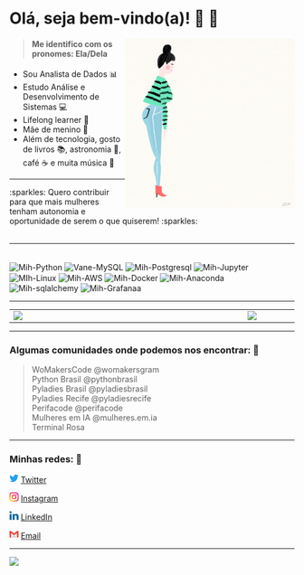 # Olá, seja bem-vindo(a)! 👋 🐆

<img src="https://github.com/michelle-lira/michelle-lira/blob/main/githubprof/giphyall.gif" width=300 align=right>

> #### Me identifico com os pronomes: Ela/Dela

* Sou Analista de Dados :bar_chart:
* Estudo Análise e Desenvolvimento de Sistemas 💻
* Lifelong learner 📖
* Mãe de menino 💙
* Além de tecnologia, gosto de livros :books:, astronomia 🚀, café :coffee: e muita música :musical_note:

---

<p align= "left">
    :sparkles: Quero contribuir para que mais mulheres tenham autonomia e oportunidade de serem o que quiserem! :sparkles:
<br></br>
</p>

---

<div style="display: inline_block"><br>
  <img align="center" alt="Mih-Python" height="50" width="60" src="https://cdn.jsdelivr.net/gh/devicons/devicon/icons/python/python-original.svg">
  <img align="center" alt="Vane-MySQL" height="50" width="60" src="https://cdn.jsdelivr.net/gh/devicons/devicon/icons/mysql/mysql-original-wordmark.svg">
  <img align="center" alt="Mih-Postgresql" height="50" width="60" src="https://cdn.jsdelivr.net/gh/devicons/devicon/icons/postgresql/postgresql-original.svg" />
  <img align="center" alt="Mih-Jupyter" height="50" width="60" src="https://cdn.jsdelivr.net/gh/devicons/devicon/icons/jupyter/jupyter-original-wordmark.svg" />
  <img align="center" alt="MIh-Linux" height="50" width="60" src="https://cdn.jsdelivr.net/gh/devicons/devicon/icons/linux/linux-plain.svg"/>
  <img align="center" alt="Mih-AWS" height="60" width="70" src="https://cdn.jsdelivr.net/gh/devicons/devicon/icons/amazonwebservices/amazonwebservices-original-wordmark.svg" />
  <img align="center" alt="Mih-Docker" height="60" width="70" src="https://cdn.jsdelivr.net/gh/devicons/devicon/icons/docker/docker-original.svg"/>
  <img align="center" alt="Mih-Anaconda" height="50" width="60" src="https://cdn.jsdelivr.net/gh/devicons/devicon/icons/anaconda/anaconda-original.svg" />
  <img align="center" alt="Mih-sqlalchemy" height="50" width="60" src="https://cdn.jsdelivr.net/gh/devicons/devicon/icons/sqlalchemy/sqlalchemy-original.svg" />
  <img align="center" alt="Mih-Grafanaa" height="50" width="60" src="https://cdn.jsdelivr.net/gh/devicons/devicon/icons/grafana/grafana-original.svg" />
</div>

---

<center>
<table>
    <tr>
        <td><img width="400px" align="left" src="https://github-readme-stats.vercel.app/api/top-langs/?username=michelle-lira&hide=html&layout=compact&theme=onedark" /></td>
        <td><img width="495px" align="left" src="https://github-readme-stats.vercel.app/api?username=michelle-lira&theme=onedark" /></td>
    </tr>   
</table>
</center>

---

### Algumas comunidades onde podemos nos encontrar: 🤝

>WoMakersCode @womakersgram       
>Python Brasil @pythonbrasil       
>Pyladies Brasil @pyladiesbrasil       
>Pyladies Recife @pyladiesrecife       
>Perifacode @perifacode       
>Mulheres em IA @mulheres.em.ia       
>Terminal Rosa
   
---

### Minhas redes: 💬

<img src="https://github.com/michelle-lira/michelle-lira/blob/main/githubprof/013-twitter.png" width="16"></img></a> [Twitter](https://twitter.com/deliramichelle)   

<a href="https://www.instagram.com/__ch3ll__/"><img src="https://github.com/michelle-lira/michelle-lira/blob/main/githubprof/011-instagram.png" width="16"></img></a> [Instagram](https://www.instagram.com/deliramichelle)  

<a href="https://www.linkedin.com/in/michelle-lira"><img src="https://github.com/michelle-lira/michelle-lira/blob/main/githubprof/010-linkedin.png" width="16"></img></a> [LinkedIn](https://www.linkedin.com/in/lira-michelle)  

<a href="mailto:mchll.lira@gmail.com"><img src="https://github.com/michelle-lira/michelle-lira/blob/main/githubprof/gmail2.png" width="16"></img></a> [Email](mailto:mchll.lira@gmail.com)  

---
![](https://komarev.com/ghpvc/?username=michelle-lira&color=blue&style=flat)

